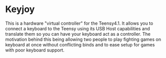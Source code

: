 # Keyjoy

This is a hardware "virtual controller" for the Teensy4.1. It allows you to
connect a keyboard to the Teensy using its USB Host capabilities and translate
them so you can have your keyboard act as a controller. The motivation behind
this being allowing two people to play fighting games on keyboard at once
without conflicting binds and to ease setup for games with poor keyboard
support.
